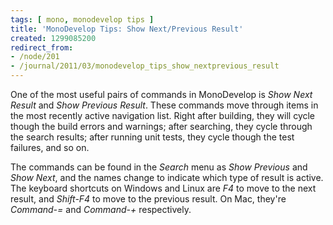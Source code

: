 ```yaml
---
tags: [ mono, monodevelop tips ]
title: 'MonoDevelop Tips: Show Next/Previous Result'
created: 1299085200
redirect_from:
- /node/201
- /journal/2011/03/monodevelop_tips_show_nextprevious_result
---
```

One of the most useful pairs of commands in MonoDevelop is _Show Next Result_
and _Show Previous Result_. These commands move through items in the most
recently active navigation list. Right after building, they will cycle though
the build errors and warnings; after searching, they cycle through the search
results; after running unit tests, they cycle though the test failures, and so
on.<!--break-->

The commands can be found in the _Search_ menu as _Show Previous_ and _Show
Next_, and the names change to indicate which type of result is active. The
keyboard shortcuts on Windows and Linux are *F4* to move to the next result, and
*Shift-F4* to move to the previous result. On Mac, they're *Command-=* and
*Command-+* respectively.
